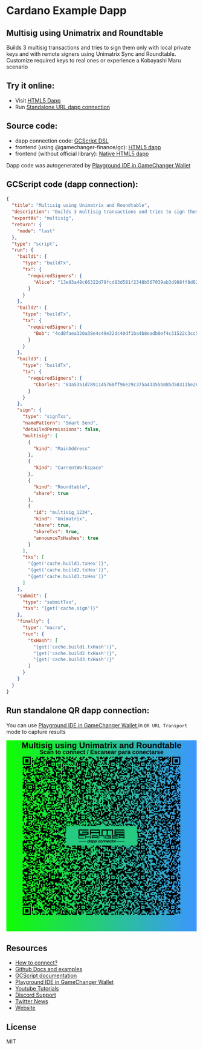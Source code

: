 
# Cardano Example Dapp

## **Multisig using Unimatrix and Roundtable**

Builds 3 multisig transactions and tries to sign them only with local private keys and with remote signers using Unimatrix Sync and Roundtable. Customize required keys to real ones or experience a Kobayashi Maru scenario


## Try it online: 

-  Visit [HTML5 Dapp](https://gamechangerfinance.github.io/gamechanger.wallet/examples/Multisig%20using%20Unimatrix%20and%20Roundtable.html)
-  Run [Standalone URL dapp connection](https://beta-wallet.gamechanger.finance/api/2/run/1-H4sIAAAAAAAAA5VTTU_cMBD9K1YutBJCSZxPbgsXpAoJdal6QAhN7MmuRWJvbafNdrX_vePsAqEIJG6ZeW_85s1MdpFXvsPoPLoeOq-cWrHBKb1iP7TqwVs1MtCSfTeDlh4aYp5GEp2wauOV0VR3MahOOsZZ__SAt6AdiIC7qZqeQce8YYRq5tfYM6O7Lfuj_Jp1RkDHNlb9Bo_sEbeHmgmz2BtKhjK07k1ny60W_7V3xi4H502v_iJV_xqURXl4lOQtkpLR1IuxDMcNUl9aIAP2zTSwBbdW7BrswJxADVYZMks0Y_3CkdMng5S16AdL7ndRb2SYXgfOR_vTyG83ITwMKBCHidWEISXh60iYErcjMfwY0k-9Lg9WQ2rRKRGoCceaQ1aJouBpKsu6FbLiMq-SNuVZ1eRFGfMaGi7rqmrbShZpVVAU7ffU0CSUfk75wjREzISMW0DgaQy8wkxkNfJUiiyWbdJA1lQIsomxzQRP8jQVXIi8aJOZLv-c7uUabIdh1BWHnOeJLKs6SbK8LOK2rQtMa8HLHDLO87yJq1zmMU94g2lRyKwuy6PncC8z5RDejo6UNfR4A95j2F207MF6tkQtp6P2oDqUN2h75Vy43ei8hc7h6cviz-920aMiPv0uoPRCSovO0d6f05eDtaj9T2Mf3QZofzPs1U_kyCs15-2AgaLk7MAeEloscY51zwf_uuwYBGfHGLQmCUGpK7plPOb392HkFNxFuxX6LycCxBrPDid55scrHE--7untN2j6Icpf0Psw9KHplZ-PfUocBj_pv3oiLCWUUmWrNHTddlbag7Dm5e_xk5_3DRD4kYP3YT6D7-l09v8AJfzlaQ8FAAA)

## Source code:

- dapp connection code: [GCScript DSL](Multisig%20using%20Unimatrix%20and%20Roundtable.gcscript)
- frontend (using @gamechanger-finance/gc): [HTML5 dapp](Multisig%20using%20Unimatrix%20and%20Roundtable.html)
- frontend (without official library): [Native HTML5 dapp](Multisig%20using%20Unimatrix%20and%20Roundtable_nolib.html)

Dapp code was autogenerated by [Playground IDE in GameChanger Wallet ](https://beta-wallet.gamechanger.finance/playground)

## GCScript code (dapp connection):
```json
{
  "title": "Multisig using Unimatrix and Roundtable",
  "description": "Builds 3 multisig transactions and tries to sign them only with local private keys and with remote signers using Unimatrix Sync and Roundtable. Customize required keys to real ones or experience a Kobayashi Maru scenario",
  "exportAs": "multisig",
  "return": {
    "mode": "last"
  },
  "type": "script",
  "run": {
    "build1": {
      "type": "buildTx",
      "tx": {
        "requiredSigners": {
          "Alice": "13e93a48c66322d79fcd83d581f2348b567039ab3d988ff8d6286b3d"
        }
      }
    },
    "build2": {
      "type": "buildTx",
      "tx": {
        "requiredSigners": {
          "Bob": "4cd0faea320a38e4c49e32dc40df1ba4b8eadb0ef4c31522c3cc56f1"
        }
      }
    },
    "build3": {
      "type": "buildTx",
      "tx": {
        "requiredSigners": {
          "Charles": "83a5351d7891145760ff96e29c375a43355b085d50313be266d4977d"
        }
      }
    },
    "sign": {
      "type": "signTxs",
      "namePattern": "Smart Send",
      "detailedPermissions": false,
      "multisig": [
        {
          "kind": "MainAddress"
        },
        {
          "kind": "CurrentWorkspace"
        },
        {
          "kind": "Roundtable",
          "share": true
        },
        {
          "id": "multisig_1234",
          "kind": "Unimatrix",
          "share": true,
          "shareTxs": true,
          "announceTxHashes": true
        }
      ],
      "txs": [
        "{get('cache.build1.txHex')}",
        "{get('cache.build2.txHex')}",
        "{get('cache.build3.txHex')}"
      ]
    },
    "submit": {
      "type": "submitTxs",
      "txs": "{get('cache.sign')}"
    },
    "finally": {
      "type": "macro",
      "run": {
        "txHash": [
          "{get('cache.build1.txHash')}",
          "{get('cache.build2.txHash')}",
          "{get('cache.build3.txHash')}"
        ]
      }
    }
  }
}
```

## Run standalone QR dapp connection: 

You can use [Playground IDE in GameChanger Wallet ](https://beta-wallet.gamechanger.finance/playground) in `QR URL Transport` mode to capture results

[![This GCScript/URL is too large! make it shorter uploading parts to GCFS. Unable to generate QR code](Multisig%20using%20Unimatrix%20and%20Roundtable.png)](https://gamechangerfinance.github.io/gamechanger.wallet/examples/Multisig%20using%20Unimatrix%20and%20Roundtable.png)

## Resources
- [How to connect?](https://www.npmjs.com/package/@gamechanger-finance/gc)
- [Github Docs and examples](https://github.com/GameChangerFinance/gamechanger.wallet/)
- [GCScript documentation](https://beta-wallet.gamechanger.finance/doc/api/v2/api.html)
- [Playground IDE in GameChanger Wallet ](https://beta-wallet.gamechanger.finance/playground)
- [Youtube Tutorials](https://www.youtube.com/@gamechanger.finance)
- [Discord Support](https://discord.gg/vpbfyRaDKG)
- [Twitter News](https://twitter.com/GameChangerOk)
- [Website](https://gamechanger.finance)

## License
MIT 
    
